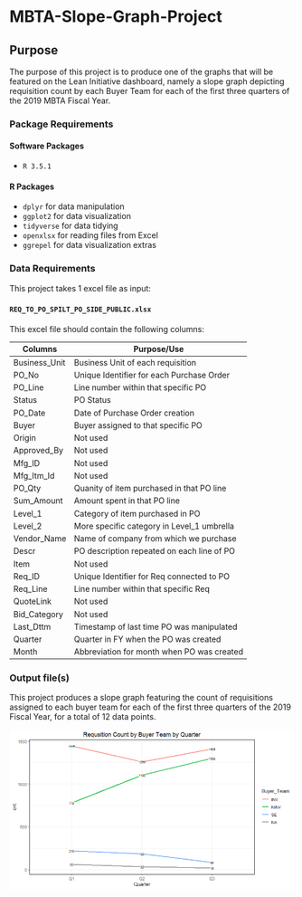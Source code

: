 # MBTA-Slope-Graph-Project

## Purpose

The purpose of this project is to produce one of the graphs that will be featured on the Lean Initiative dashboard, namely a slope graph depicting requisition count by each Buyer Team for each of the first three quarters of the 2019 MBTA Fiscal Year.

### Package Requirements

#### Software Packages 

* `R 3.5.1`

#### R Packages

* `dplyr` for data manipulation 
* `ggplot2` for data visualization
* `tidyverse` for data tidying
* `openxlsx` for reading files from Excel
* `ggrepel` for data visualization extras

### Data Requirements

This project takes 1 excel file as input:

#### `REQ_TO_PO_SPILT_PO_SIDE_PUBLIC.xlsx`

This excel file should contain the following columns:

| Columns                      | Purpose/Use                               |
| ---------------------------- | ----------------------------------------- |
| Business_Unit                | Business Unit of each requisition         |
| PO_No                        | Unique Identifier for each Purchase Order |
| PO_Line                      | Line number within that specific PO       |
| Status                       | PO Status                                 |
| PO_Date                      | Date of Purchase Order creation           |
| Buyer                        | Buyer assigned to that specific PO        |
| Origin                       | Not used                                  |
| Approved_By                  | Not used                                  |
| Mfg_ID                       | Not used                                  |
| Mfg_Itm_Id                   | Not used                                  |
| PO_Qty                       | Quanity of item purchased in that PO line |
| Sum_Amount                   | Amount spent in that PO line              |
| Level_1                      | Category of item purchased in PO          |
| Level_2                      | More specific category in Level_1 umbrella|
| Vendor_Name                  | Name of company from which we purchase    |
| Descr                        | PO description repeated on each line of PO|
| Item                         | Not used                                  |
| Req_ID                       | Unique Identifier for Req connected to PO |
| Req_Line                     | Line number within that specific Req      |
| QuoteLink                    | Not used                                  |
| Bid_Category                 | Not used                                  |
| Last_Dttm                    | Timestamp of last time PO was manipulated |
| Quarter                      | Quarter in FY when the PO was created     |
| Month                        | Abbreviation for month when PO was created|

### Output file(s)

This project produces a slope graph featuring the count of requisitions assigned to each buyer team for each of the first three quarters of the 2019 Fiscal Year, for a total of 12 data points.

<img src='Req Count by Buyer Team by Quarter.png' />



